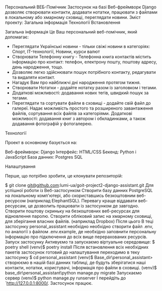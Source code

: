 Персональний ВЕБ-Помічник
Застосунок на базі Веб-фреймворк Django дозволяє створювати контакти, додавати нотатки, працювати з файлами в локальному або хмарному сховищі, переглядати новини.
Зміст проекту:
Загальна інформація
Технології
Встановлення

Загальна інформація
Це Ваш персональний веб-помічник, який допомагає:
- Переглядати Українські новини - тільки свіжі новини в категоріях: Спорт, IT-технології, Новини, курси валют
- Створювати Телефонну книгу - Телефонна книга контактів містить інформацію про контакт: телефон, електрону пошту, поштову адресу, день народження, тощо. 
- Дозволяє легко здійснювати пошук потрібного контакту, редагувати та видаляти контакт.
- Нагадує Вам про найближчі дні народження протягом тижня.
- Створювати Нотатки - додайте нотатку разом із заголовком і тегами. 
- Додаткові можливості: додавання нових тегів, швидкий пошук за тегами.
- Переглядати та сортувати файли в сховищі - додайте свій файл до галереї. Надає можливість простого та розширеного завантаження файлів, сортування всіх файлів за категоріями. Додаткові можливості: додавання книг з автором і обкладинками, а також додавання фотографій у фотогалерею.

Технології

Проект в основному базується на:

Веб-фреймворк: Django
Інтерфейс: HTML/CSS
Бекенд: Python і JavaScript
База данних: Postgres SQL

Налаштування

Перше, що потрібно зробити, це клонувати репозиторій:

$ git clone git@github.com:lumi-ua/goit-project2-django-assistant.git
Для успішної роботи із Веб-застосунком 
Створити базу данних PostgreSQL на локальному комп'ютері, або скориставшись безкоштовним веб-ресурсом (наприклад ElephantSQL).
Перевагу краще віддавати веб-ресурсам, це дозволить працювати із застосунком де завгодно.
Створити поштову скриньку на безкоштовних веб-ресурсах для відновлення паролю.
Створити обліковий запис на хмарному сховищі, для зберігання власних файлів. (наприклад Dropbox)
Після цього 
В теці застосунку personal_assistant необхідно необхідно створити файл .env, по аналогії з файлом .env.example, де необхідно 
заповнити персональну інформацію про підключення до всіх вище перерахованих ресурсів.
Запуск застосунку
Активуємо та запускаємо віртуальне середовище:
$ poetry shell
(venv)$ poetry install
Після встановлення всіх необхідних пакетів застосунок готовий до налаштування
переходимо в теку застосунку
$ cd personal_assistant
(venv)$ Base_dir\personal_assistant>
створюємо в нашій базі данних таблиці, де будуть зберігатися наші контакти, нотатки, користувачі, інформація про файли в сховищі.
(venv)$ base_dir\personal_assistant\python manage.py migrate
Запускаємо сервер 
(venv)$ python manage.py runserver
І перейдіть до `http://127.0.0.1:8000/.
Застосунок працює.